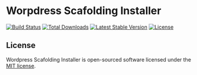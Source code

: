 # Worpdress Scafolding Installer

<a href="https://travis-ci.org/isfawwaz/worklane"><img src="https://api.travis-ci.com/isfawwaz/worklane.svg?branch=master" alt="Build Status"></a>
[![Total Downloads](https://poser.pugx.org/isfawwaz/wp-installer/downloads)](https://packagist.org/packages/isfawwaz/wp-installer)
[![Latest Stable Version](https://poser.pugx.org/isfawwaz/wp-installer/v/stable)](https://packagist.org/packages/isfawwaz/wp-installer)
[![License](https://poser.pugx.org/isfawwaz/wp-installer/license)](https://packagist.org/packages/isfawwaz/wp-installer)

## License

Wordpress Scafolding Installer is open-sourced software licensed under the [MIT license](LICENSE.md).
